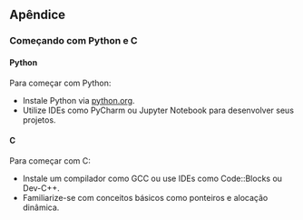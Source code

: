 ## Apêndice

### Começando com Python e C

#### Python

Para começar com Python:

- Instale Python via [python.org](https://www.python.org).
- Utilize IDEs como PyCharm ou Jupyter Notebook para desenvolver seus projetos.

#### C

Para começar com C:

- Instale um compilador como GCC ou use IDEs como Code::Blocks ou Dev-C++.
- Familiarize-se com conceitos básicos como ponteiros e alocação dinâmica.
